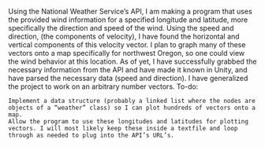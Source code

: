 Using the National Weather Service’s API, I am making a program that uses the provided wind information for a specified longitude and latitude, more specifically the direction and speed of the wind. Using the speed and direction, (the components of velocity), I have found the horizontal and vertical components of this velocity vector. I plan to graph many of these vectors onto a map specifically for northwest Oregon, so one could view the wind behavior at this location. As of yet, I have successfully grabbed the necessary information from the API and have made it known in Unity, and have parsed the necessary data (speed and direction). I have generalized the project to work on an arbitrary number vectors. 
To-do:

    Implement a data structure (probably a linked list where the nodes are objects of a “weather” class) so I can plot hundreds of vectors onto a map.
    Allow the program to use these longitudes and latitudes for plotting vectors. I will most likely keep these inside a textfile and loop through as needed to plug into the API’s URL’s.
